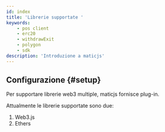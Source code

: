 ```yaml
---
id: index
title: 'Librerie supportate '
keywords:
    - pos client
    - erc20
    - withdrawExit
    - polygon
    - sdk
description: 'Introduzione a maticjs'
---
```


## Configurazione {#setup}

Per supportare librerie web3 multiple, maticjs fornisce plug-in.

Attualmente le librerie supportate sono due:

1. Web3.js
2. Ethers
